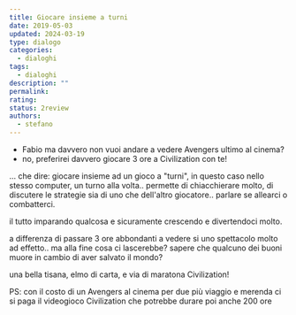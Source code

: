 ```yaml
---
title: Giocare insieme a turni
date: 2019-05-03
updated: 2024-03-19
type: dialogo
categories:
  - dialoghi
tags:
  - dialoghi
description: ""
permalink: 
rating: 
status: 2review
authors:
  - stefano
---
```


- Fabio ma davvero non vuoi andare a vedere Avengers ultimo al cinema?
- no, preferirei davvero giocare 3 ore a Civilization con te!

... che dire: giocare insieme ad un gioco a "turni", in questo caso nello stesso computer, un turno alla volta.. permette di chiacchierare molto, di discutere le strategie sia di uno che dell'altro giocatore.. parlare se allearci o combatterci.

il tutto imparando qualcosa e sicuramente crescendo e divertendoci molto.

a differenza di passare 3 ore abbondanti a vedere si uno spettacolo molto ad effetto.. ma alla fine cosa ci lascerebbe? sapere che qualcuno dei buoni muore in cambio di aver salvato il mondo?

una bella tisana, elmo di carta, e via di maratona Civilization!

PS: con il costo di un Avengers al cinema per due più viaggio e merenda ci si paga il videogioco Civilization che potrebbe durare poi anche 200 ore
